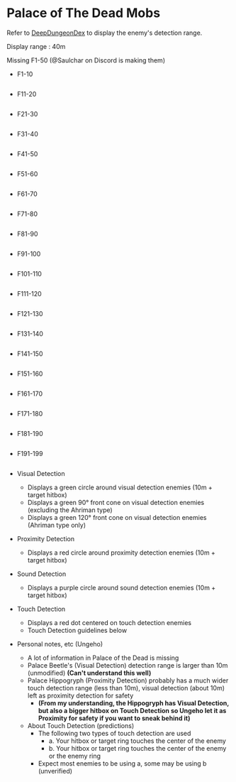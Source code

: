 # Palace of The Dead Mobs

Refer to [DeepDungeonDex](https://github.com/wolfcomp/DeepDungeonDex) to display the enemy's detection range.

Display range : 40m

Missing F1-50 (@Saulchar on Discord is making them)

* F1-10
```

```
* F11-20
```

```
* F21-30
```

```
* F31-40
```

```
* F41-50
```

```
* F51-60
```

```
* F61-70
```

```
* F71-80
```

```
* F81-90
```

```
* F91-100
```

```
* F101-110
```

```
* F111-120
```

```
* F121-130
```

```
* F131-140
```

```
* F141-150
```

```
* F151-160
```

```
* F161-170
```

```
* F171-180
```

```
* F181-190
```

```
* F191-199
```

```
* Visual Detection
   * Displays a green circle around visual detection enemies (10m + target hitbox)
   * Displays a green 90° front cone on visual detection enemies (excluding the Ahriman type)
   * Displays a green 120° front cone on visual detection enemies (Ahriman type only)
* Proximity Detection
   * Displays a red circle around proximity detection enemies (10m + target hitbox)
* Sound Detection
   * Displays a purple circle around sound detection enemies (10m + target hitbox)
* Touch Detection
   * Displays a red dot centered on touch detection enemies
   * Touch Detection guidelines below

* Personal notes, etc (Ungeho)
   * A lot of information in Palace of the Dead is missing
   * Palace Beetle's (Visual Detection) detection range is larger than 10m (unmodified) **(Can't understand this well)**
   * Palace Hippogryph (Proximity Detection) probably has a much wider touch detection range (less than 10m), visual detection (about 10m) left as proximity detection for safety
      * **(From my understanding, the Hippogryph has Visual Detection, but also a bigger hitbox on Touch Detection so Ungeho let it as Proximity for safety if you want to sneak behind it)**
   * About Touch Detection (predictions)
      * The following two types of touch detection are used
        * a. Your hitbox or target ring touches the center of the enemy
        * b. Your hitbox or target ring touches the center of the enemy or the enemy ring
      * Expect most enemies to be using a, some may be using b (unverified)

